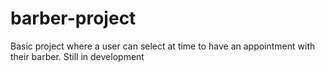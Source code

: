 # barber-project
Basic project where a user can select at time to have an appointment with their barber. Still in development
